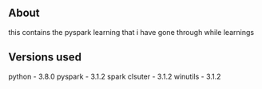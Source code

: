About
-----

this contains the pyspark learning that i have gone through while learnings


Versions used
-------------

python - 3.8.0
pyspark - 3.1.2
spark clsuter - 3.1.2
winutils - 3.1.2